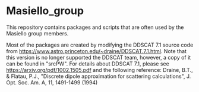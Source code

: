 # Masiello_group
This repository contains packages and scripts that are often used by the Masiello group members. 

Most of the packages are created by modifying the DDSCAT 7.1 source code from https://www.astro.princeton.edu/~draine/DDSCAT.7.1.html. Note that this version is no longer supported the DDSCAT team, however, a copy of it can be found in "srcPW". For details about DDSCAT 7.1, please see https://arxiv.org/pdf/1002.1505.pdf and the following reference:
  Draine, B.T., & Flatau, P.J., "Discrete dipole approximation for scattering calculations", J. Opt. Soc. Am. A, 11, 1491-1499 (1994)  
